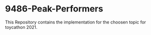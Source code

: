 # 9486-Peak-Performers
This Repository contains the implementation for the choosen topic for toycathon 2021.
